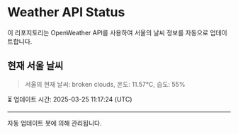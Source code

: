 
# Weather API Status

이 리포지토리는 OpenWeather API를 사용하여 서울의 날씨 정보를 자동으로 업데이트합니다.

## 현재 서울 날씨
> 서울의 현재 날씨: broken clouds, 온도: 11.57°C, 습도: 55%

⏳ 업데이트 시간: 2025-03-25 11:17:24 (UTC)

---
자동 업데이트 봇에 의해 관리됩니다.
